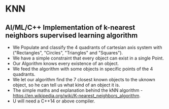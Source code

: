 # KNN

<h2>AI/ML/C++ Implementation of k-nearest neighbors supervised learning algorithm</h2>

* We Populate and classify the 4 quadrants of cartesian axis system with ("Rectangles", "Circles", "Triangles" and "Squares").
* We have a simple constraint that every object can exist in a single Point.
* Our Algorithm knows every existence of an object.
* We feed the algorithm with some objects in specific points of the 4 quadrants.
* We let our algorithm find the 7 closest known objects to the uknown object, so he can tell us what kind of an object it is.
* The simple maths and explanation behind the kNN algorithm - https://en.wikipedia.org/wiki/K-nearest_neighbors_algorithm.
* U will need a C++14 or above compiler.
